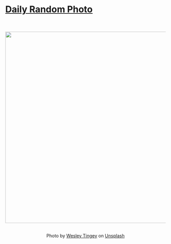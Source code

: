 # [Daily Random Photo](https://www.dailyrandomphoto.com/)

<div align="center">
  <br>
  <br>
  <a href="https://www.dailyrandomphoto.com/p/2023/2023-09-19/"><img src="https://images.unsplash.com/photo-1558481795-7f0a7c906f5e?crop=entropy&cs=tinysrgb&fit=max&fm=jpg&ixid=M3w3NzUwOHwwfDF8cmFuZG9tfHx8fHx8fHx8MTY5NTA4MzMwN3w&ixlib=rb-4.0.3&q=80&w=1080" width="600px"></a>
  <br>
  <br>
  <p class="has-text-grey">Photo by <a href="https://unsplash.com/@wesleyphotography?utm_source=Daily%20Random%20Photo&amp;utm_medium=referral" target="_blank" rel="noopener noreferrer">Wesley Tingey</a> on <a href="https://unsplash.com/photos/mvLyHPRGLCs?utm_source=Daily%20Random%20Photo&amp;utm_medium=referral" target="_blank" rel="noopener noreferrer">Unsplash</a></p>
</div>
